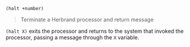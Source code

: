 ```
(halt +number)
```

> Terminate a Herbrand processor and return message

`(halt X)` exits the processor and returns to the system that invoked the processor, passing a message through the `X` variable.
